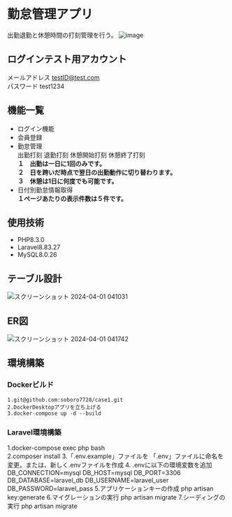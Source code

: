 # 勤怠管理アプリ  
出勤退勤と休憩時間の打刻管理を行う。
![image](https://github.com/soboro7728/case1/assets/49304045/03ba43a2-e935-450f-bb54-8485a9d5690c)

## ログインテスト用アカウント  
メールアドレス  testID@test.com  
パスワード  test1234

## 機能一覧
- ログイン機能
- 会員登録
- 勤怠管理  
出勤打刻  退勤打刻  休憩開始打刻  休憩終了打刻  
**１　出勤は一日に1回のみです。**  
**２　日を跨いだ時点で翌日の出勤動作に切り替わります。**  
**３　休憩は1日に何度でも可能です。**  
- 日付別勤怠情報取得  
**１ページあたりの表示件数は５件です。**

## 使用技術  
- PHP8.3.0
- Laravel8.83.27
- MySQL8.0.26

## テーブル設計  
![スクリーンショット 2024-04-01 041031](https://github.com/soboro7728/case1/assets/49304045/093ed5ba-bc2e-4c19-bda3-91f9db16b245)


## ER図
![スクリーンショット 2024-04-01 041742](https://github.com/soboro7728/case1/assets/49304045/efc5f22e-cc1a-45b0-97c1-98458b34c17d)



## 環境構築
  ### Dockerビルド
    1.git@github.com:soboro7728/case1.git
    2.DockerDesktopアプリを立ち上げる
    3.docker-compose up -d --build
  ### Laravel環境構築
   1.docker-compose exec php bash  
   2.composer install
   3.「.env.example」ファイルを 「.env」ファイルに命名を変更。または、新しく.envファイルを作成
   4. .envに以下の環境変数を追加  
   DB_CONNECTION=mysql
   DB_HOST=mysql
DB_PORT=3306
DB_DATABASE=laravel_db
DB_USERNAME=laravel_user
DB_PASSWORD=laravel_pass
   5.アプリケーションキーの作成
    php artisan key:generate
   6.マイグレーションの実行
    php artisan migrate
   7.シーディングの実行
    php artisan migrate
  
  
